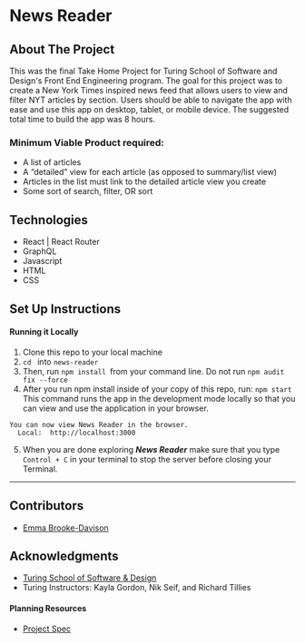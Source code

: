 # News Reader

## About The Project

This was the final Take Home Project for Turing School of Software and Design's Front End Engineering program. The goal for this project was to create a New York Times inspired news feed that allows users to view and filter NYT articles by section. Users should be able to navigate the app with ease and use this app on desktop, tablet, or mobile device. The suggested total time to build the app was 8 hours.

### Minimum Viable Product required:
* A list of articles
* A “detailed” view for each article (as opposed to summary/list view)
* Articles in the list must link to the detailed article view you create
* Some sort of search, filter, OR sort


## Technologies
* React | React Router
* GraphQL
* Javascript
* HTML
* CSS

## Set Up Instructions

#### Running it Locally
1. Clone this repo to your local machine
2. `cd ` into `news-reader`
3. Then, run `npm install `from your command line. Do not run `npm audit fix --force`
4. After you run npm install inside of your copy of this repo, run:
`npm start`
This command runs the app in the development mode locally so that you can view and use the application in your browser.
```
You can now view News Reader in the browser.
  Local:  http://localhost:3000
```

5. When you are done exploring _**News Reader**_ make sure that you type `Control + C` in your terminal to stop the server before closing your Terminal.

----
## Contributors
- [Emma Brooke-Davison](https://github.com/emmacbd)


## Acknowledgments

* [Turing School of Software & Design](https://turing.edu/)
* Turing Instructors: Kayla Gordon, Nik Seif, and Richard Tillies


#### Planning Resources
* [Project Spec](https://mod4.turing.edu/projects/take_home/take_home_fe)

